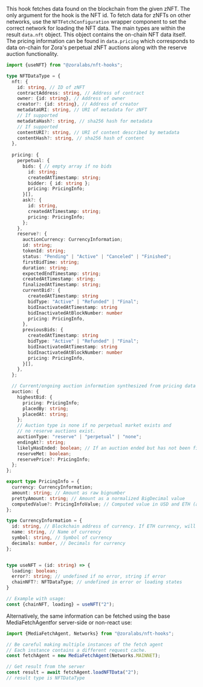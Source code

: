 This hook fetches data found on the blockchain from the given zNFT. The only argument for the hook is the NFT id. To fetch data for zNFTs on other networks, use the `NFTFetchConfiguration` wrapper component to set the correct network for loading the NFT data.
The main types are within the result `data.nft` object. This object contains the on-chain NFT data itself. The pricing information can be found in `data.pricing` which corresponds to data on-chain for Zora's perpetual zNFT auctions along with the reserve auction functionality.

```ts
import {useNFT} from "@zoralabs/nft-hooks";

type NFTDataType = {
  nft: {
    id: string, // ID of zNFT
    contractAddress: string, // Address of contract
    owner: {id: string}, // Address of owner
    creator?: {id: string}, // Address of creator
    metadataURI: string, // URI of metadata for zNFT
    // If supported
    metadataHash?: string, // sha256 hash for metadata
    // If supported
    contentURI?: string, // URI of content described by metadata
    contentHash?: string, // sha256 hash of content
  },
  
  pricing: {
    perpetual: {
      bids: { // empty array if no bids
        id: string;
        createdAtTimestamp: string;
        bidder: { id: string };
        pricing: PricingInfo;
      }[],
      ask?: {
        id: string,
        createdAtTimestamp: string;
        pricing: PricingInfo;
      };
    },
    reserve?: {
      auctionCurrency: CurrencyInformation;
      id: string;
      tokenId: string;
      status: "Pending" | "Active" | "Canceled" | "Finished";
      firstBidTime: string;
      duration: string;
      expectedEndTimestamp: string;
      createdAtTimestamp: string;
      finalizedAtTimestamp: string;
      currentBid?: {
        createdAtTimestamp: string
        bidType: "Active" | "Refunded" | "Final";
        bidInactivatedAtTimestamp: string
        bidInactivatedAtBlockNumber: number
        pricing: PricingInfo,
      },
      previousBids: {
        createdAtTimestamp: string
        bidType: "Active" | "Refunded" | "Final";
        bidInactivatedAtTimestamp: string
        bidInactivatedAtBlockNumber: number
        pricing: PricingInfo,
      }[],
    },
  };

  // Current/ongoing auction information synthesized from pricing data
  auction: {
    highestBid: {
      pricing: PricingInfo;
      placedBy: string;
      placedAt: string;
    };
    // Auction type is none if no perpetual market exists and
    // no reserve auctions exist.
    auctionType: "reserve" | "perpetual" | "none";
    endingAt?: string;
    likelyHasEnded: boolean; // If an auction ended but has not been finalized this will be true.
    reserveMet: boolean; 
    reservePrice?: PricingInfo;
  };
};

export type PricingInfo = {
  currency: CurrencyInformation;
  amount: string; // Amount as raw bignumber
  prettyAmount: string; // Amount as a normalized BigDecimal value
  computedValue?: PricingInfoValue; // Computed value in USD and ETH (available from Uniswap API call)
};

type CurrencyInformation = {
  id: string, // Blockchain address of currency. If ETH currency, will be 0x0000000000000000000000000000000000000000
  name: string, // Name of currency
  symbol: string, // Symbol of currency
  decimals: number, // Decimals for currency
};


type useNFT = (id: string) => {
  loading: boolean;
  error?: string; // undefined if no error, string if error
  chainNFT?: NFTDataType; // undefined in error or loading states
}

// Example with usage:
const {chainNFT, loading} = useNFT("2");
```

Alternatively, the same information can be fetched using the base MediaFetchAgentfor server-side or non-react use:

```ts
import {MediaFetchAgent, Networks} from "@zoralabs/nft-hooks";

// Be careful making multiple instances of the fetch agent
// Each instance contains a different request cache.
const fetchAgent = new MediaFetchAgent(Networks.MAINNET);

// Get result from the server
const result = await fetchAgent.loadNFTData("2");
// result type is NFTDataType
```
